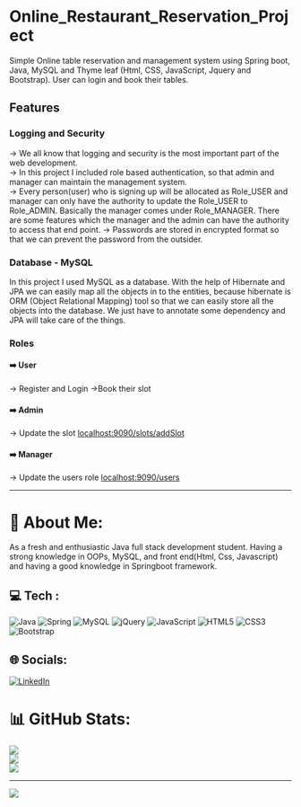 # Online_Restaurant_Reservation_Project
Simple Online table reservation and management system using Spring boot, Java, MySQL and Thyme leaf (Html, CSS, JavaScript, Jquery and Bootstrap). User can login and book their tables.    
  
## Features

### Logging and Security
-> We all know that logging and security is the most important part of the web development.  
-> In this project I included role based authentication, so that admin and manager can maintain the management system.  
-> Every person(user) who is signing up will be allocated as Role_USER and manager can only have the authority to update the Role_USER to Role_ADMIN. Basically the manager comes under Role_MANAGER. There are some features which the manager and the admin can have the authority to access that end point. 
-> Passwords are stored in encrypted format so that we can prevent the password from the outsider.

### Database - MySQL
In this project I used MySQL as a database. With the help of Hibernate and JPA we can easily map all the objects in to the entities, because hibernate is ORM (Object Relational Mapping) tool so that we can easily store all the objects into the database. We just have to annotate some dependency and JPA will take care of the things.

### Roles
#### :arrow_right: User
-> Register and Login
->Book their slot

#### :arrow_right: Admin
-> Update the slot [localhost:9090/slots/addSlot](#)

#### :arrow_right: Manager
-> Update the users role [localhost:9090/users](#)
************************************************************************************************

# 💫 About Me:
As a fresh and enthusiastic Java full stack development student.  Having a strong knowledge in OOPs, MySQL, and front end(Html, Css, Javascript) and having a good knowledge in Springboot framework. 


## 💻 Tech :
![Java](https://img.shields.io/badge/java-%23ED8B00.svg?style=for-the-badge&logo=java&logoColor=white) ![Spring](https://img.shields.io/badge/spring-%236DB33F.svg?style=for-the-badge&logo=spring&logoColor=white) ![MySQL](https://img.shields.io/badge/mysql-%2300f.svg?style=for-the-badge&logo=mysql&logoColor=white) ![jQuery](https://img.shields.io/badge/jquery-%230769AD.svg?style=for-the-badge&logo=jquery&logoColor=white) ![JavaScript](https://img.shields.io/badge/javascript-%23323330.svg?style=for-the-badge&logo=javascript&logoColor=%23F7DF1E) ![HTML5](https://img.shields.io/badge/html5-%23E34F26.svg?style=for-the-badge&logo=html5&logoColor=white)  ![CSS3](https://img.shields.io/badge/css3-%231572B6.svg?style=for-the-badge&logo=css3&logoColor=white) ![Bootstrap](https://img.shields.io/badge/bootstrap-%23563D7C.svg?style=for-the-badge&logo=bootstrap&logoColor=white)
## 🌐 Socials:
[![LinkedIn](https://img.shields.io/badge/LinkedIn-%230077B5.svg?logo=linkedin&logoColor=white)](https://linkedin.com/in/sunilkannan-sk) 

# 📊 GitHub Stats:
![](https://github-readme-stats.vercel.app/api?username=sunil-kannan&theme=dark&hide_border=false&include_all_commits=true&count_private=false)<br/>
![](https://github-readme-streak-stats.herokuapp.com/?user=sunil-kannan&theme=dark&hide_border=false)<br/>
![](https://github-readme-stats.vercel.app/api/top-langs/?username=sunil-kannan&theme=dark&hide_border=false&include_all_commits=true&count_private=false&layout=compact)

---
[![](https://visitcount.itsvg.in/api?id=sunil-kannan&icon=0&color=0)](https://visitcount.itsvg.in)

<!-- Proudly created with GPRM ( https://gprm.itsvg.in ) -->




